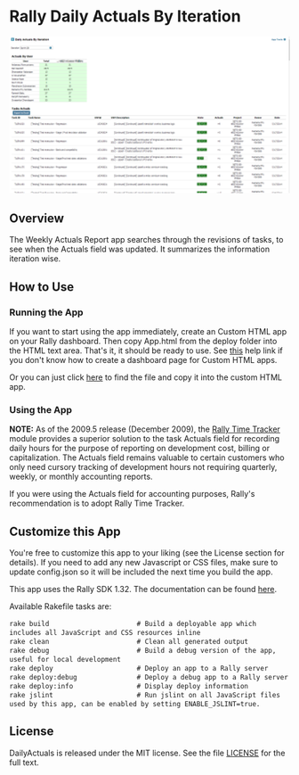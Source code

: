 Rally Daily Actuals By Iteration
============

![Title](https://github.com/gviswa/DailyActuals/blob/master/screenshots/title-screenshot.png)

## Overview

The Weekly Actuals Report app searches through the revisions of tasks, to see when the Actuals field was updated. It summarizes the information iteration wise.



## How to Use

### Running the App

If you want to start using the app immediately, create an Custom HTML app on your Rally dashboard. Then copy App.html from the deploy folder into the HTML text area. That's it, it should be ready to use. See [this](http://www.rallydev.com/help/use_apps#create) help link if you don't know how to create a dashboard page for Custom HTML apps.

Or you can just click [here](https://raw.github.com/RallyApps/WeeklyActuals/master/deploy/App.html) to find the file and copy it into the custom HTML app.

### Using the App

<b>NOTE:</b> As of the 2009.5 release (December 2009), the [Rally Time Tracker](http://www.rallydev.com/product-feature/time-tracking-cost-reporting-0) module provides a superior solution to the task Actuals field for recording daily hours for the purpose of reporting on development cost, billing or capitalization. The Actuals field remains valuable to certain customers who only need cursory tracking of development hours not requiring quarterly, weekly, or monthly accounting reports.

If you were using the Actuals field for accounting purposes, Rally's recommendation is to adopt Rally Time Tracker.

## Customize this App

You're free to customize this app to your liking (see the License section for details). If you need to add any new Javascript or CSS files, make sure to update config.json so it will be included the next time you build the app.

This app uses the Rally SDK 1.32. The documentation can be found [here](http://developer.rallydev.com/help/app-sdk). 

Available Rakefile tasks are:

    rake build                      # Build a deployable app which includes all JavaScript and CSS resources inline
    rake clean                      # Clean all generated output
    rake debug                      # Build a debug version of the app, useful for local development
    rake deploy                     # Deploy an app to a Rally server
    rake deploy:debug               # Deploy a debug app to a Rally server
    rake deploy:info                # Display deploy information
    rake jslint                     # Run jslint on all JavaScript files used by this app, can be enabled by setting ENABLE_JSLINT=true.

## License

DailyActuals is released under the MIT license. See the file [LICENSE](https://raw.github.com/RallyApps/WeeklyActuals/master/LICENSE) for the full text.
